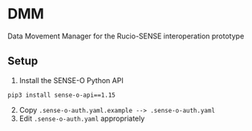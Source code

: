 # DMM
Data Movement Manager for the Rucio-SENSE interoperation prototype 

## Setup
1. Install the SENSE-O Python API
```
pip3 install sense-o-api==1.15
```
2. Copy `.sense-o-auth.yaml.example --> .sense-o-auth.yaml`
3. Edit `.sense-o-auth.yaml` appropriately

